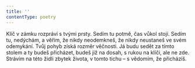 ```yaml
---
title: ''
contentType: poetry
---
```


Klíč v zámku rozpráví s tvými prsty. Sedím tu potmě, čas vůkol stojí. Sedím tu, nedýchám, a věřím, že nikdy neodemkneš, že nikdy neustaneš ve svém odemykání. Tvůj pohyb získá rozměr věčnosti. Já budu sedět za tímto stolem a ty budeš přicházet, budeš již na dosah, s rukou na klíči, ale ne zde. Strávím na této židli zbytek života, v tomto tichu – s vědomím, že přicházíš.

